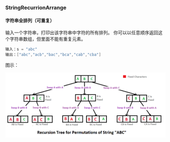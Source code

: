 ### StringRecurrionArrange
#### 字符串全排列（可重复）

输入一个字符串，打印出该字符串中字符的所有排列。
你可以以任意顺序返回这个字符串数组，但里面不能有重复元素。
```java 
输入：s = "abc"
输出：["abc","acb","bac","bca","cab","cba"]

```

图示：

![tushi](https://github.com/hhd-shuai/StringRecurrionArrange/blob/master/src/images/tushi.png)

